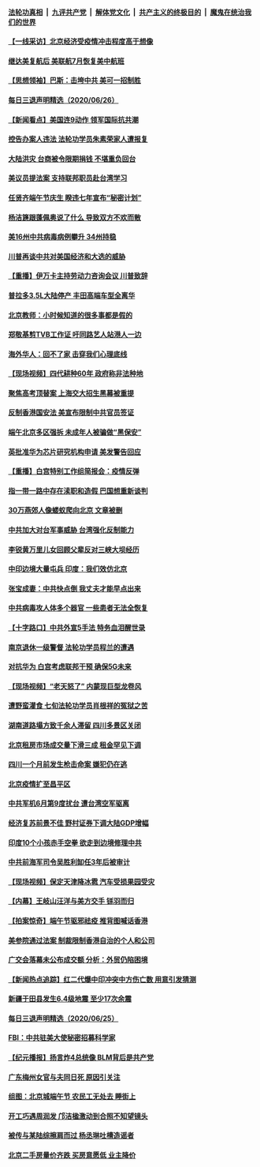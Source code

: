 

####  [法轮功真相](../../../../basic/blob/master/README.md?t=06271302) &nbsp;|&nbsp; [九评共产党](../../../../9ping.md/blob/master/README.md?t=06271302) &nbsp;|&nbsp; [解体党文化](../../../../jtdwh.md/blob/master/README.md?t=06271302)  &nbsp;|&nbsp; [共产主义的终极目的](../../../../gczydzjmd.md/blob/master/README.md?t=06271302) &nbsp;|&nbsp; [魔鬼在统治我们的世界](../../../../mgztzwmdsj.md/blob/master/README.md?t=06271302) 

#### [【一线采访】北京经济受疫情冲击程度高于想像](../pages/nsc413/n12215313.md?t=06271302) 

#### [继达美复航后 美联航7月恢复美中航班](../pages/nsc413/n12215347.md?t=06271302) 

#### [【思想领袖】巴斯：击垮中共 美可一招制胜](../pages/nsc413/n12033990.md?t=06271302) 

#### [每日三退声明精选（2020/06/26）](../pages/nsc413/n12215316.md?t=06271302) 

#### [【新闻看点】美国连9动作 领军国际抗共潮](../pages/nsc413/n12215121.md?t=06271302) 


#### [控告办案人违法 法轮功学员朱素荣家人遭报复](../pages/nsc413/n12214315.md?t=06271302) 

#### [大陆洪灾 台商被令限期捐钱 不堪重负回台](../pages/nsc413/n12215064.md?t=06271302) 

#### [美议员提法案 支持联邦职员赴台湾学习](../pages/nsc413/n12215108.md?t=06271302) 

#### [任贤齐端午节庆生 睽违七年宣布“秘密计划”](../pages/nsc413/n12214868.md?t=06271302) 

#### [杨洁篪跟蓬佩奥说了什么 导致双方不欢而散](../pages/nsc413/n12214937.md?t=06271302) 

#### [美16州中共病毒病例攀升 34州持稳](../pages/nsc413/n12214832.md?t=06271302) 

#### [川普再谈中共对美国经济和大选的威胁](../pages/nsc413/n12214917.md?t=06271302) 

#### [【重播】伊万卡主持劳动力咨询会议 川普致辞](../pages/nsc413/n12214370.md?t=06271302) 

#### [普拉多3.5L大陆停产 丰田高端车型全离华](../pages/nsc413/n12214879.md?t=06271302) 

#### [北京教师：小时候知道的很多事都是假的](../pages/nsc413/n12133812.md?t=06271302) 

#### [郑敬基剪TVB工作证 吁同路艺人站港人一边](../pages/nsc413/n12214760.md?t=06271302) 

#### [海外华人：回不了家 击穿我们心理底线](../pages/nsc413/n12214603.md?t=06271302) 

#### [【现场视频】四代耕种60年 政府称非法种地](../pages/nsc413/n12214856.md?t=06271302) 

#### [聚焦高考顶替案 上海交大招生黑幕被重提](../pages/nsc413/n12214829.md?t=06271302) 

#### [反制香港国安法 美宣布限制中共官员签证](../pages/nsc413/n12214505.md?t=06271302) 

#### [端午北京多区强拆 未成年人被骗做“黑保安”](../pages/nsc413/n12214209.md?t=06271302) 

#### [英批准华为芯片研究机构申请 美发警告回应](../pages/nsc413/n12214643.md?t=06271302) 

#### [【重播】白宫特别工作组简报会：疫情反弹](../pages/nsc413/n12214278.md?t=06271302) 

#### [指一带一路中存在渎职和造假 巴国想重新谈判](../pages/nsc413/n12214599.md?t=06271302) 

#### [30万燕郊人像蝼蚁爬向北京 文章被删](../pages/nsc413/n12214374.md?t=06271302) 

#### [中共加大对台军事威胁 台湾强化反制能力](../pages/nsc413/n12213970.md?t=06271302) 

#### [李锐黄万里儿女回顾父辈反对三峡大坝经历](../pages/nsc413/n12214557.md?t=06271302) 

#### [中印边境大量屯兵 印度：我们效仿北京](../pages/nsc413/n12214491.md?t=06271302) 

#### [张宝成妻：中共快点倒 我丈夫才能早点出来](../pages/nsc413/n12214313.md?t=06271302) 

#### [中共病毒攻人体多个器官 一些患者无法全恢复](../pages/nsc413/n12214393.md?t=06271302) 

#### [【十字路口】中共外宣5手法 特务血泪醒世录](../pages/nsc413/n12212915.md?t=06271302) 

#### [南京退休一级警督 法轮功学员程兰的遭遇](../pages/nsc413/n12213802.md?t=06271302) 

#### [对抗华为 白宫考虑联邦干预 确保5G未来](../pages/nsc413/n12214112.md?t=06271302) 

#### [【现场视频】“老天怒了” 内蒙现巨型龙卷风](../pages/nsc413/n12214073.md?t=06271302) 

#### [遭野蛮灌食 七旬法轮功学员肖根祥的冤狱之苦](../pages/nsc413/n12211584.md?t=06271302) 

#### [湖南道路塌方致千余人滞留 四川多景区关闭](../pages/nsc413/n12214000.md?t=06271302) 

#### [北京租房市场成交量下滑三成 租金罕见下调](../pages/nsc413/n12213944.md?t=06271302) 

#### [四川一个月前发生枪击命案 嫌犯仍在逃](../pages/nsc413/n12214051.md?t=06271302) 

#### [北京疫情扩至昌平区](../pages/nsc413/n12213637.md?t=06271302) 

#### [中共军机6月第9度扰台 遭台湾空军驱离](../pages/nsc413/n12213107.md?t=06271302) 

#### [经济复苏前景不佳 野村证券下调大陆GDP增幅](../pages/nsc413/n12213259.md?t=06271302) 

#### [印度10个小孩赤手空拳 欲走到边境修理中共](../pages/nsc413/n12213595.md?t=06271302) 

#### [中共前海军司令吴胜利缷任3年后被审计](../pages/nsc413/n12213460.md?t=06271302) 

#### [【现场视频】保定天津降冰雹 汽车受损果园受灾](../pages/nsc413/n12213108.md?t=06271302) 

#### [【内幕】王岐山汪洋与美方交手 铩羽而归](../pages/nsc413/n12212964.md?t=06271302) 

#### [【拍案惊奇】端午节驱邪祛疫 推背图喊话香港](../pages/nsc413/n12212957.md?t=06271302) 

#### [美参院通过法案 制裁限制香港自治的个人和公司](../pages/nsc413/n12212374.md?t=06271302) 


#### [广交会落幕未公布成交额 分析：外贸仍陷困境](../pages/nsc413/n12212834.md?t=06271302) 

#### [【新闻热点追踪】红二代爆中印冲突中方伤亡数 用意引发猜测](../pages/nsc413/n12213317.md?t=06271302) 

#### [新疆于田县发生6.4级地震 至少17次余震](../pages/nsc413/n12213052.md?t=06271302) 

#### [每日三退声明精选（2020/06/25）](../pages/nsc413/n12213079.md?t=06271302) 

#### [FBI：中共驻美大使秘密招募科学家](../pages/nsc413/n12212753.md?t=06271302) 

#### [【纪元播报】扬言炸4总统像 BLM背后是共产党](../pages/nsc413/n12212843.md?t=06271302) 

#### [广东梅州女官与夫同日死 原因引关注](../pages/nsc413/n12212920.md?t=06271302) 

#### [组图：北京城端午节 农民工无处去 睡街上](../pages/nsc413/n12212225.md?t=06271302) 

#### [开工巧遇周润发 邝洁楹激动到合照不知望镜头](../pages/nsc413/n12212762.md?t=06271302) 

#### [被传与某陆综擦肩而过 杨丞琳吐槽造谣者](../pages/nsc413/n12212485.md?t=06271302) 

#### [北京二手房量价齐跌 买房意愿低 业主降价](../pages/nsc413/n12212587.md?t=06271302) 

